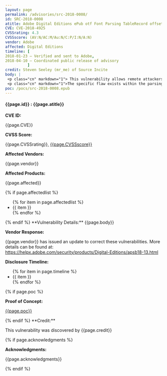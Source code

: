 ```yaml
---
layout: page
permalink: /advisories/src-2018-0008/
id: SRC-2018-0008
atitle: Adobe Digital Editions ePub otf Font Parsing TableRecord offset Out-of-Bounds Read Information Disclosure Vulnerability
CVE: CVE-2018-4925
CVSSrating: 4.3
CVSSscore: (AV:N/AC:M/Au:N/C:P/I:N/A:N)
vendor: Adobe
affected: Digital Editions
timeline: [
2018-01-23 – Verified and sent to Adobe,
2018-04-10 – Coordinated public release of advisory
          ]
credit: Steven Seeley (mr_me) of Source Incite
body: |
 <p class="cn" markdown="1"> This vulnerability allows remote attackers to disclose sensitive information on vulnerable installations of Adobe Digital Editions. User interaction is required to exploit this vulnerability in that the target must visit a malicious page or open a malicious file.</p>
 <p class="cn" markdown="1">The specific flaw exists within the parsing of ePub files with embedded OTF fonts. The issue results from the lack of proper validation of user-supplied data, which can result in a read past the end of an allocated object. An attacker can leverage this in conjunction with other vulnerabilities to execute code in the context of the current process.</p>
poc: /pocs/src-2018-0008.epub
---
```


<h4><b>{{page.id}} : {{page.atitle}}</b></h4>

**CVE ID:**
<p class="cn">{{page.CVE}}</p>

**CVSS Score:**
<p class="cn">{{page.CVSSrating}}, <a href="https://nvd.nist.gov/cvss/v2-calculator?vector={{page.CVSSscore}}">{{page.CVSSscore}}</a></p>

**Affected Vendors:**
<p class="cn">{{page.vendor}}</p>

**Affected Products:**
<p class="cn">{{page.affected}}</p>
{% if page.affectedlist %}
<ul class="cn">
{% for item in page.affectedlist %}
  <li>{{ item }}</li>
{% endfor %}
</ul>
{% endif %}
**Vulnerability Details:**
{{page.body}}

**Vendor Response:**

<p class="cn">{{page.vendor}} has issued an update to correct these vulnerabilities. More details can be found at: <br />
<a href="https://helpx.adobe.com/security/products/Digital-Editions/apsb18-13.html">https://helpx.adobe.com/security/products/Digital-Editions/apsb18-13.html</a></p>

**Disclosure Timeline:**
<ul class="cn">
{% for item in page.timeline %}
  <li>{{ item }}</li>
{% endfor %}
</ul>
{% if page.poc %}

**Proof of Concept:**
<p class="cn"><a href="{{page.poc}}">{{page.poc}}</a></p>
{% endif %}
**Credit:**
<p class="cn">This vulnerability was discovered by {{page.credit}}</p>
{% if page.acknowledgments %}

**Acknowledgments:**
<p class="cn">{{page.acknowledgments}}</p>
{% endif %}
